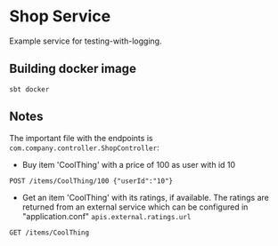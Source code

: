 
# Shop Service

Example service for testing-with-logging.

## Building docker image

`sbt docker`

## Notes

The important file with the endpoints is  `com.company.controller.ShopController`:

* Buy item 'CoolThing' with a price of 100 as user with id 10
```
POST /items/CoolThing/100 {"userId":"10"}
```

* Get an item 'CoolThing' with its ratings, if available. The ratings are returned from an external service which can be configured in "application.conf" `apis.external.ratings.url`
```
GET /items/CoolThing
```
